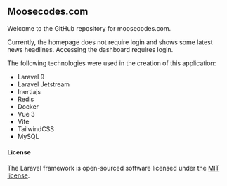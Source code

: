 

## Moosecodes.com

Welcome to the GitHub repository for moosecodes.com.


Currently, the homepage does not require login and shows some latest news headlines.  Accessing the dashboard requires login.

The following technologies were used in the creation of this application:

- Laravel 9
- Laravel Jetstream
- Inertiajs
- Redis
- Docker
- Vue 3
- Vite
- TailwindCSS
- MySQL

#### License

The Laravel framework is open-sourced software licensed under the [MIT license](https://opensource.org/licenses/MIT).

